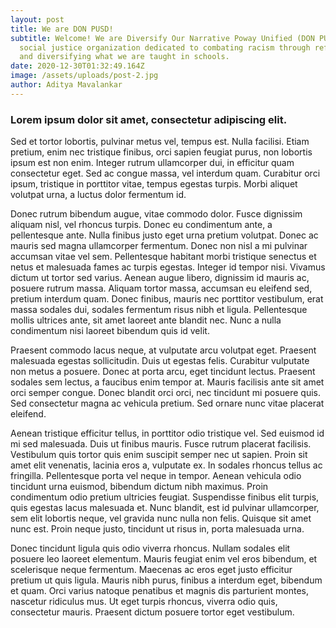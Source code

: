```yaml
---
layout: post
title: We are DON PUSD!
subtitle: Welcome! We are Diversify Our Narrative Poway Unified (DON PUSD), a
  social justice organization dedicated to combating racism through reforming
  and diversifying what we are taught in schools.
date: 2020-12-30T01:32:49.164Z
image: /assets/uploads/post-2.jpg
author: Aditya Mavalankar
---
```

### Lorem ipsum dolor sit amet, consectetur adipiscing elit. 

Sed et tortor lobortis, pulvinar metus vel, tempus est. Nulla facilisi. Etiam pretium, enim nec tristique finibus, orci sapien feugiat purus, non lobortis ipsum est non enim. Integer rutrum ullamcorper dui, in efficitur quam consectetur eget. Sed ac congue massa, vel interdum quam. Curabitur orci ipsum, tristique in porttitor vitae, tempus egestas turpis. Morbi aliquet volutpat urna, a luctus dolor fermentum id.

Donec rutrum bibendum augue, vitae commodo dolor. Fusce dignissim aliquam nisl, vel rhoncus turpis. Donec eu condimentum ante, a pellentesque ante. Nulla finibus justo eget urna pretium volutpat. Donec ac mauris sed magna ullamcorper fermentum. Donec non nisl a mi pulvinar accumsan vitae vel sem. Pellentesque habitant morbi tristique senectus et netus et malesuada fames ac turpis egestas. Integer id tempor nisi. Vivamus dictum ut tortor sed varius. Aenean augue libero, dignissim id mauris ac, posuere rutrum massa. Aliquam tortor massa, accumsan eu eleifend sed, pretium interdum quam. Donec finibus, mauris nec porttitor vestibulum, erat massa sodales dui, sodales fermentum risus nibh et ligula. Pellentesque mollis ultrices ante, sit amet laoreet ante blandit nec. Nunc a nulla condimentum nisi laoreet bibendum quis id velit.

Praesent commodo lacus neque, at vulputate arcu volutpat eget. Praesent malesuada egestas sollicitudin. Duis ut egestas felis. Curabitur vulputate non metus a posuere. Donec at porta arcu, eget tincidunt lectus. Praesent sodales sem lectus, a faucibus enim tempor at. Mauris facilisis ante sit amet orci semper congue. Donec blandit orci orci, nec tincidunt mi posuere quis. Sed consectetur magna ac vehicula pretium. Sed ornare nunc vitae placerat eleifend.

Aenean tristique efficitur tellus, in porttitor odio tristique vel. Sed euismod id mi sed malesuada. Duis ut finibus mauris. Fusce rutrum placerat facilisis. Vestibulum quis tortor quis enim suscipit semper nec ut sapien. Proin sit amet elit venenatis, lacinia eros a, vulputate ex. In sodales rhoncus tellus ac fringilla. Pellentesque porta vel neque in tempor. Aenean vehicula odio tincidunt urna euismod, bibendum dictum nibh maximus. Proin condimentum odio pretium ultricies feugiat. Suspendisse finibus elit turpis, quis egestas lacus malesuada et. Nunc blandit, est id pulvinar ullamcorper, sem elit lobortis neque, vel gravida nunc nulla non felis. Quisque sit amet nunc est. Proin neque justo, tincidunt ut risus in, porta malesuada urna.

Donec tincidunt ligula quis odio viverra rhoncus. Nullam sodales elit posuere leo laoreet elementum. Mauris feugiat enim vel eros bibendum, et scelerisque neque fermentum. Maecenas ac eros eget justo efficitur pretium ut quis ligula. Mauris nibh purus, finibus a interdum eget, bibendum et quam. Orci varius natoque penatibus et magnis dis parturient montes, nascetur ridiculus mus. Ut eget turpis rhoncus, viverra odio quis, consectetur mauris. Praesent dictum posuere tortor eget vestibulum.